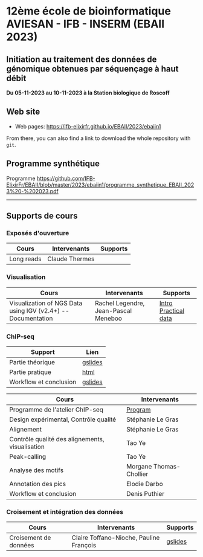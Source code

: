 
# 12ème école de bioinformatique AVIESAN - IFB - INSERM (EBAII 2023)

## Initiation au traitement des données de génomique obtenues par séquençage à haut débit

**Du 05-11-2023 au 10-11-2023 à la Station biologique de Roscoff**


## Web site

- Web pages: <https://ifb-elixirfr.github.io/EBAII/2023/ebaiin1>

From there, you can also find a link to download the whole repository with `git`.

## Programme synthétique

Programme <https://github.com/IFB-ElixirFr/EBAII/blob/master/2023/ebaiin1/programme_synthetique_EBAII_2023%20-%202023.pdf>

****

## Supports de cours

### Exposés d'ouverture

| Cours | Intervenants | Supports |
|----------------------------------|--------------|----------|
| Long reads | Claude Thermes |  |

### Visualisation

| Cours | Intervenants | Supports |
|----------------------------------|--------------|----------|
| Visualization of NGS Data using IGV (v2.4+) -- Documentation | Rachel Legendre, Jean-Pascal Meneboo | [Intro](IGV/IGV.html) [Practical](IGV/IGV_practical.html) [data](IGV/data_igv.zip) |



### ChIP-seq

| Support | Lien |
|----------------------------------|------------------|
| Partie théorique | [gslides](https://docs.google.com/presentation/d/1LkZ41PQNwEF5MoTKcYn_yD0dQwFs-g7ZxxHyOc5yFNM/edit?usp=sharing) |
| Partie pratique | [html](chip-seq/hands-on/hands-on.html) |
| Workflow et conclusion | [gslides](https://docs.google.com/presentation/d/1vCLgD7zTNXSY94SE13Uo3uvjC2IK4KHGg2LMFyUK_1U/edit?usp=sharing) |

| Cours | Intervenants |
|----------------------------------|------------------|
| Programme de l'atelier ChIP-seq | [Program](chip-seq/) |
| Design expérimental, Contrôle qualité | Stéphanie Le Gras |
| Alignement | Stéphanie Le Gras |
| Contrôle qualité des alignements, visualisation | Tao Ye |
| Peak-calling | Tao Ye |
| Analyse des motifs | Morgane Thomas-Chollier |
| Annotation des pics | Elodie Darbo |
| Workflow et conclusion | Denis Puthier |

### Croisement et intégration des données

| Cours | Intervenants | Supports |
|----------------------------------|------------------|----------|
| Croisement de données | Claire Toffano-Nioche, Pauline François | [gslides](https://docs.google.com/presentation/d/1eOrpmtwX29lrAo393rNOkKLEEjzxYSbzO62v0JI2VHs/edit?usp=sharing) |
